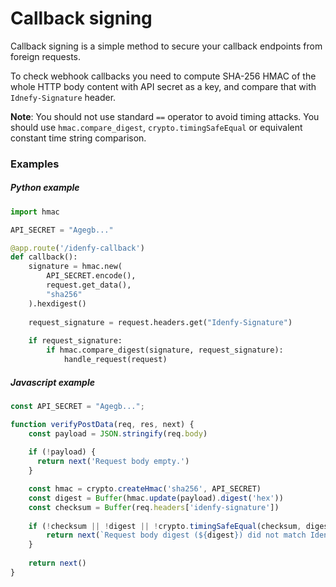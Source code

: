 # Callback signing

Callback signing is a simple method to secure your callback endpoints from
foreign requests.

To check webhook callbacks you need to compute SHA-256 HMAC of the whole HTTP body content 
with API secret as a key, and compare that with `Idnefy-Signature` header.

**Note**: You should not use standard `==` operator to avoid timing attacks. You
should use `hmac.compare_digest`, `crypto.timingSafeEqual`  or equivalent constant time string comparison.

### Examples

##### Python example

```python
import hmac

API_SECRET = "Agegb..." 

@app.route('/idenfy-callback')
def callback():
    signature = hmac.new(
        API_SECRET.encode(),
        request.get_data(),
        "sha256"
    ).hexdigest()
    
    request_signature = request.headers.get("Idenfy-Signature")
    
    if request_signature:
        if hmac.compare_digest(signature, request_signature):
            handle_request(request)
```

##### Javascript example

```javascript
const API_SECRET = "Agegb...";

function verifyPostData(req, res, next) {
    const payload = JSON.stringify(req.body)
    
    if (!payload) {
      return next('Request body empty.')
    }

    const hmac = crypto.createHmac('sha256', API_SECRET)
    const digest = Buffer(hmac.update(payload).digest('hex'))
    const checksum = Buffer(req.headers['idenfy-signature'])
    
    if (!checksum || !digest || !crypto.timingSafeEqual(checksum, digest)) {
        return next(`Request body digest (${digest}) did not match Idenfy-Signature (${checksum}).`)
    }
    
    return next()
}
```
